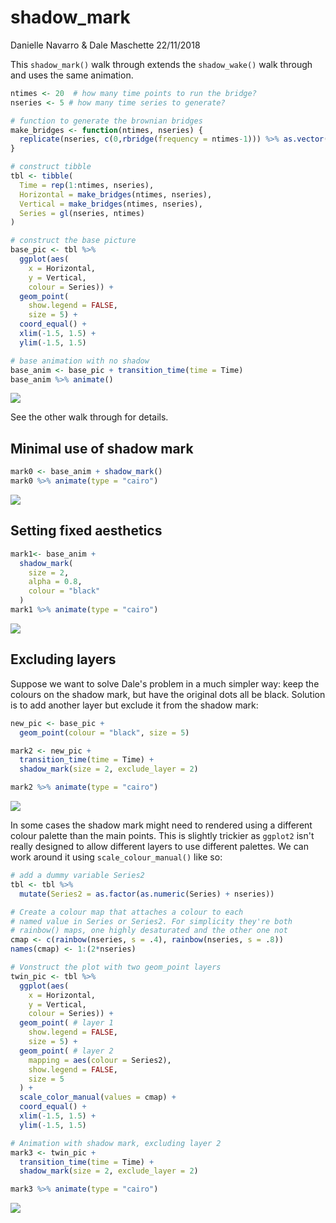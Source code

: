 shadow\_mark
================
Danielle Navarro & Dale Maschette
22/11/2018

This `shadow_mark()` walk through extends the `shadow_wake()` walk through and uses the same animation.

``` r
ntimes <- 20  # how many time points to run the bridge?
nseries <- 5 # how many time series to generate?

# function to generate the brownian bridges
make_bridges <- function(ntimes, nseries) {
  replicate(nseries, c(0,rbridge(frequency = ntimes-1))) %>% as.vector()
}

# construct tibble
tbl <- tibble(
  Time = rep(1:ntimes, nseries),
  Horizontal = make_bridges(ntimes, nseries),
  Vertical = make_bridges(ntimes, nseries),
  Series = gl(nseries, ntimes)
)

# construct the base picture
base_pic <- tbl %>%
  ggplot(aes(
    x = Horizontal, 
    y = Vertical, 
    colour = Series)) + 
  geom_point(
    show.legend = FALSE,
    size = 5) + 
  coord_equal() + 
  xlim(-1.5, 1.5) + 
  ylim(-1.5, 1.5)

# base animation with no shadow
base_anim <- base_pic + transition_time(time = Time) 
base_anim %>% animate()
```

![](shadow_mark_files/figure-markdown_github/createdata-1.gif)

See the other walk through for details.

Minimal use of shadow mark
--------------------------

``` r
mark0 <- base_anim + shadow_mark()
mark0 %>% animate(type = "cairo")
```

![](shadow_mark_files/figure-markdown_github/mark0-1.gif)

Setting fixed aesthetics
------------------------

``` r
mark1<- base_anim + 
  shadow_mark(
    size = 2, 
    alpha = 0.8,
    colour = "black"
  )
mark1 %>% animate(type = "cairo")
```

![](shadow_mark_files/figure-markdown_github/mark1-1.gif)

Excluding layers
----------------

Suppose we want to solve Dale's problem in a much simpler way: keep the colours on the shadow mark, but have the original dots all be black. Solution is to add another layer but exclude it from the shadow mark:

``` r
new_pic <- base_pic + 
  geom_point(colour = "black", size = 5)

mark2 <- new_pic + 
  transition_time(time = Time) + 
  shadow_mark(size = 2, exclude_layer = 2)

mark2 %>% animate(type = "cairo")
```

![](shadow_mark_files/figure-markdown_github/mark2-1.gif)

In some cases the shadow mark might need to rendered using a different colour palette than the main points. This is slightly trickier as `ggplot2` isn't really designed to allow different layers to use different palettes. We can work around it using `scale_colour_manual()` like so:

``` r
# add a dummy variable Series2
tbl <- tbl %>% 
  mutate(Series2 = as.factor(as.numeric(Series) + nseries))

# Create a colour map that attaches a colour to each 
# named value in Series or Series2. For simplicity they're both
# rainbow() maps, one highly desaturated and the other one not
cmap <- c(rainbow(nseries, s = .4), rainbow(nseries, s = .8))
names(cmap) <- 1:(2*nseries)

# Vonstruct the plot with two geom_point layers
twin_pic <- tbl %>%
  ggplot(aes(
    x = Horizontal, 
    y = Vertical, 
    colour = Series)) + 
  geom_point( # layer 1
    show.legend = FALSE,
    size = 5) +
  geom_point( # layer 2
    mapping = aes(colour = Series2),
    show.legend = FALSE,
    size = 5    
  ) +
  scale_color_manual(values = cmap) +
  coord_equal() + 
  xlim(-1.5, 1.5) + 
  ylim(-1.5, 1.5)

# Animation with shadow mark, excluding layer 2
mark3 <- twin_pic + 
  transition_time(time = Time) +
  shadow_mark(size = 2, exclude_layer = 2)

mark3 %>% animate(type = "cairo")
```

![](shadow_mark_files/figure-markdown_github/mark3-1.gif)
